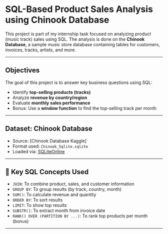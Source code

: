 # SQL-Based Product Sales Analysis using Chinook Database

This project is part of my internship task focused on analyzing product (music track) sales using SQL. The analysis is done on the **Chinook Database**, a sample music store database containing tables for customers, invoices, tracks, artists, and more.

---

## Objectives

The goal of this project is to answer key business questions using SQL:

- Identify **top-selling products (tracks)**
- Analyze **revenue by country/region**
- Evaluate **monthly sales performance**
- Bonus: Use a **window function** to find the top-selling track per month

---

## Dataset: Chinook Database

- Source: [Chinook Database Kaggle]
- Format used: `Chinook_Sqlite.sqlite`
- Loaded via: [SQLiteOnline](https://sqliteonline.com)

---

## 🧠 Key SQL Concepts Used

- `JOIN`: To combine product, sales, and customer information
- `GROUP BY`: To group results (by track, country, month)
- `SUM()`: To calculate revenue and quantity
- `ORDER BY`: To sort results
- `LIMIT`: To show top results
- `SUBSTR()`: To extract month from invoice date
- `RANK() OVER (PARTITION BY ...)`: To rank top products per month (bonus)

---
